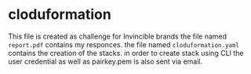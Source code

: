 # cloduformation
This file is created as challenge for Invincible brands
the file named `report.pdf` contains my responces.
the file named `cloduformation.yaml` contains the creation of the stacks.
in order to create stack using CLI the user credential as well as pairkey.pem is also sent via email.
